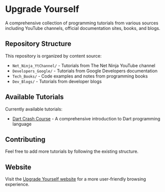 # Upgrade Yourself

A comprehensive collection of programming tutorials from various sources including YouTube channels, official documentation sites, books, and blogs.

## Repository Structure

This repository is organized by content source:

- `Net_Ninja_YtChannel/` - Tutorials from The Net Ninja YouTube channel
- `Developers_Google/` - Tutorials from Google Developers documentation
- `Tech_Books/` - Code examples and notes from programming books
- `Dev_Blogs/` - Tutorials from developer blogs

## Available Tutorials

Currently available tutorials:

- [Dart Crash Course](/Net_Ninja_YtChannel/Dart_Crash_Course/) - A comprehensive introduction to Dart programming language

## Contributing

Feel free to add more tutorials by following the existing structure.

## Website

Visit the [Upgrade Yourself website](https://bigalex95.github.io/upgrade_yourself/) for a more user-friendly browsing experience.
